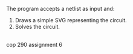 The program accepts a netlist as input and:

1. Draws a simple SVG representing the circuit.<br>
2. Solves the circuit.<br><br>

cop 290 assignment 6

